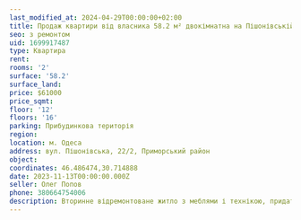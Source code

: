 ```yaml
---
last_modified_at: 2024-04-29T00:00:00+02:00
title: Продаж квартири від власника 58.2 м² двокімнатна на Пішонівській
seo: з ремонтом
uid: 1699917487
type: Квартира
rent:
rooms: '2'
surface: '58.2'
surface_land:
price: $61000
price_sqmt:
floor: '12'
floors: '16'
parking: Прибудинкова територія
region:
location: м. Одеса
address: вул. Пішонівська, 22/2, Приморський район
object:
coordinates: 46.486474,30.714888
date: 2023-11-13T00:00:00.000Z
seller: Олег Попов
phone: 380664754006
description: Вторинне відремонтоване житло з меблями і технікою, придатне і готова для проживання
---
```

